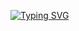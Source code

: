 [![Typing SVG](https://readme-typing-svg.demolab.com?font=Fira+Code&pause=1000&width=435&lines=%D0%BF%D1%80%D0%B8%D0%B2%D0%B5%D1%82)](https://git.io/typing-svg)
